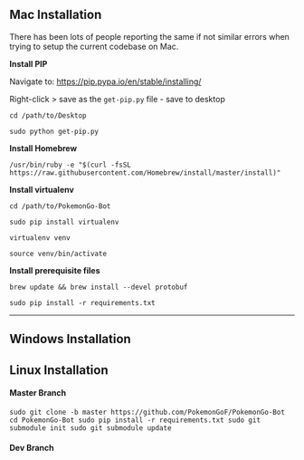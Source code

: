 ## Mac Installation
There has been lots of people reporting the same if not similar errors when trying to setup the current codebase on Mac.

**Install PIP**

Navigate to: https://pip.pypa.io/en/stable/installing/

Right-click > save as the `get-pip.py` file - save to desktop

`cd /path/to/Desktop`

`sudo python get-pip.py`

**Install Homebrew**

`/usr/bin/ruby -e "$(curl -fsSL https://raw.githubusercontent.com/Homebrew/install/master/install)"`


**Install virtualenv**

`cd /path/to/PokemonGo-Bot`

`sudo pip install virtualenv`

`virtualenv venv`

`source venv/bin/activate`

**Install prerequisite files**

`brew update && brew install --devel protobuf`

`sudo pip install -r requirements.txt`


***

## Windows Installation

## Linux Installation

#### Master Branch  
`sudo git clone -b master https://github.com/PokemonGoF/PokemonGo-Bot
cd PokemonGo-Bot
sudo pip install -r requirements.txt
sudo git submodule init
sudo git submodule update`

#### Dev Branch  